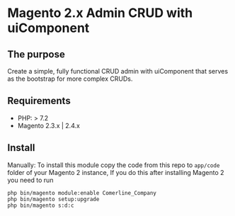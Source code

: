 Magento 2.x Admin CRUD with uiComponent
====================

The purpose
----------

Create a simple, fully functional CRUD admin with uiComponent that serves as the bootstrap for more complex CRUDs.

Requirements
----------

- PHP: > 7.2
- Magento 2.3.x | 2.4.x

Install
-----

Manually:
To install this module copy the code from this repo to `app/code` folder of your Magento 2 instance,
If you do this after installing Magento 2 you need to run 

```
php bin/magento module:enable Comerline_Company
php bin/magento setup:upgrade
php bin/magento s:d:c
```
